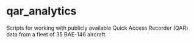 # qar_analytics
Scripts for working with publicly available Quick Access Recorder (QAR) data from a fleet of 35 BAE-146 aircraft. 
